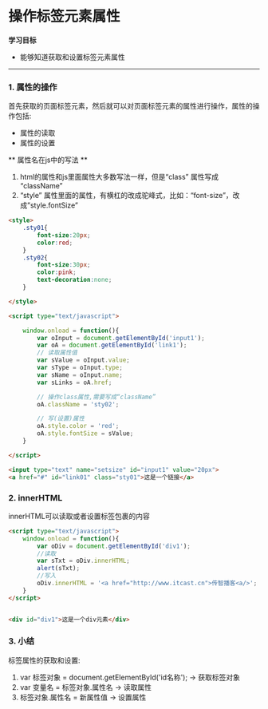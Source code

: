 # 操作标签元素属性

**学习目标**

* 能够知道获取和设置标签元素属性

---

### 1. 属性的操作  

首先获取的页面标签元素，然后就可以对页面标签元素的属性进行操作，属性的操作包括:

* 属性的读取
* 属性的设置

** 属性名在js中的写法 **

1. html的属性和js里面属性大多数写法一样，但是“class” 属性写成 “className”  
2. “style” 属性里面的属性，有横杠的改成驼峰式，比如：“font-size”，改成”style.fontSize”

```html
<style>
    .sty01{
        font-size:20px;
        color:red;
    }
    .sty02{
        font-size:30px;
        color:pink;
        text-decoration:none;
    }

</style>

<script type="text/javascript">

    window.onload = function(){
        var oInput = document.getElementById('input1');
        var oA = document.getElementById('link1');
        // 读取属性值
        var sValue = oInput.value;
        var sType = oInput.type;
        var sName = oInput.name;
        var sLinks = oA.href;

        // 操作class属性,需要写成“className”
        oA.className = 'sty02';

        // 写(设置)属性
        oA.style.color = 'red';
        oA.style.fontSize = sValue;
    }

</script>

<input type="text" name="setsize" id="input1" value="20px">
<a href="#" id="link01" class="sty01">这是一个链接</a>
```

### 2. innerHTML

innerHTML可以读取或者设置标签包裹的内容

```html
<script type="text/javascript">
    window.onload = function(){
        var oDiv = document.getElementById('div1');
        //读取
        var sTxt = oDiv.innerHTML;
        alert(sTxt);
        //写入
        oDiv.innerHTML = '<a href="http://www.itcast.cn">传智播客<a/>';
    }
</script>


<div id="div1">这是一个div元素</div>
```

### 3. 小结

标签属性的获取和设置:

1. var 标签对象 = document.getElementById\('id名称'\);    -&gt; 获取标签对象  
2. var 变量名 = 标签对象.属性名                                         -&gt; 读取属性  
3. 标签对象.属性名 = 新属性值                                            -&gt; 设置属性



